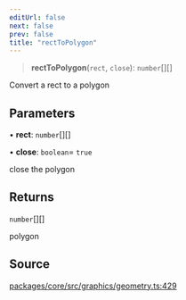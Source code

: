 ```yaml
---
editUrl: false
next: false
prev: false
title: "rectToPolygon"
---
```


> **rectToPolygon**(`rect`, `close`): `number`[][]

Convert a rect to a polygon

## Parameters

• **rect**: `number`[][]

• **close**: `boolean`= `true`

close the polygon

## Returns

`number`[][]

polygon

## Source

[packages/core/src/graphics/geometry.ts:429](https://github.com/dgmjs/dgmjs/blob/main/packages/core/src/graphics/geometry.ts#L429)
